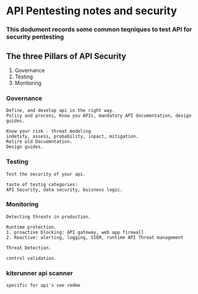 # API Pentesting notes and security

### This dodument records some common teqniques to test API for security pentesting

## The three Pillars of API Security
1. Governance 
2. Testing
3. Monitoring

### Governance
    Define, and develop api in the right way.
    Policy and process, Know you APIs, mandatory API documentation, design guides.

    Know your risk - threat modeling
    indetify, assess, probability, inpact, mitigation.
    Retire old Docuemntation.
    Design guides.


### Testing
    Test the security of your api.

    taste of testig categories:
    API Security, data security, buisness logic. 



### Monitoring
    Detecting threats in production.

    Runtime protection.
    1. proactive blocking: API gateway, web app firewall
    2. Reactive: alerting, logging, SIEM, runtime API Threat management

    Threat Detection.
    
    control validation.

### kiterunner api scanner
    specific for api's see redme